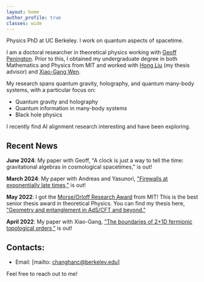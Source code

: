 ```yaml
---
layout: home
author_profile: true
classes: wide
---
```

Physics PhD at UC Berkeley. I work on quantum aspects of spacetime.

I am a doctoral researcher in theoretical physics working with [Geoff Penington](https://physics.berkeley.edu/people/faculty/geoff-penington). Prior to this, I obtained my undergraduate degree in both Mathematics and Physics from MIT and worked with [Hong Liu](https://physics.mit.edu/faculty/hong-liu/) (my thesis advisor) and [Xiao-Gang Wen](https://physics.mit.edu/faculty/xiao-gang-wen/).

My research spans quantum gravity, holography, and quantum many-body systems, with a particular focus on:
- Quantum gravity and holography
- Quantum information in many-body systems
- Black hole physics

I recently find AI alignment research interesting and have been exploring.



## Recent News

**June 2024**: My paper with Geoff, "A clock is just a way to tell the time: gravitational algebras in cosmological spacetimes," is out!

**March 2024**: My paper with Andreas and Yasunori, ["Firewalls at exponentially late times,"](https://arxiv.org/abs/2403.07049) is out!

**May 2022**: I got the [Morse/Orloff Research Award](https://physics.mit.edu/academic-programs/student-awards/) from MIT! This is the best senior thesis award in theoretical Physics. You can find my thesis here, ["Geometry and entanglement in AdS/CFT and beyond."](https://inspirehep.net/files/c1b52950194cd41895084217803489d7)

**April 2022**: My paper with Xiao-Gang, ["The boundaries of 2+1D fermionic topological orders,"](https://arxiv.org/abs/2204.06589) is out!

## Contacts:
- Email: [mailto: changhanc@berkeley.edu]
  
Feel free to reach out to me!

